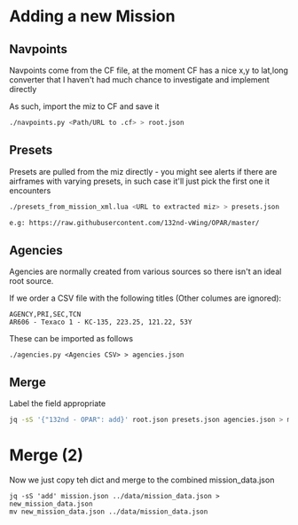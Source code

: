 # Adding a new Mission

## Navpoints

Navpoints come from the CF file, at the moment CF has a nice x,y to lat,long
converter that I haven't had much chance to investigate and implement directly

As such, import the miz to CF and save it

```bash
./navpoints.py <Path/URL to .cf> > root.json
```

## Presets

Presets are pulled from the miz directly - you might see alerts if there are
airframes with varying presets, in such case it'll just pick the first one it
encounters

```bash
./presets_from_mission_xml.lua <URL to extracted miz> > presets.json

e.g: https://raw.githubusercontent.com/132nd-vWing/OPAR/master/
```

## Agencies

Agencies are normally created from various sources so there isn't an ideal root source.

If we order a CSV file with the following titles (Other columes are ignored):

```
AGENCY,PRI,SEC,TCN
AR606 - Texaco 1 - KC-135, 223.25, 121.22, 53Y
```

These can be imported as follows

```
./agencies.py <Agencies CSV> > agencies.json
```

## Merge

Label the field appropriate

```bash
jq -sS '{"132nd - OPAR": add}' root.json presets.json agencies.json > mission.json
```

# Merge (2)

Now we just copy teh dict and merge to the combined mission_data.json

```
jq -sS 'add' mission.json ../data/mission_data.json > new_mission_data.json
mv new_mission_data.json ../data/mission_data.json
```

